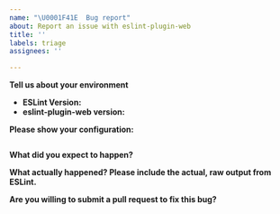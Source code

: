 ```yaml
---
name: "\U0001F41E  Bug report"
about: Report an issue with eslint-plugin-web
title: ''
labels: triage
assignees: ''

---
```


**Tell us about your environment**

* **ESLint Version:**
* **eslint-plugin-web version:**

**Please show your configuration:**

<!-- Paste your configuration below: -->
```js

```

**What did you expect to happen?**

**What actually happened? Please include the actual, raw output from ESLint.**

**Are you willing to submit a pull request to fix this bug?**
